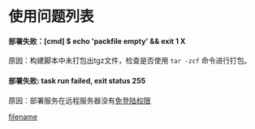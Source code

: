 # 使用问题列表

#### 部署失败：[cmd] $ echo 'packfile empty' && exit 1 X

原因：构建脚本中未打包出tgz文件，检查是否使用 `tar -zcf` 命令进行打包。


#### 部署失败: task run failed, exit status 255
原因：部署服务在远程服务器没有[免登陆权限](server.md?id=秘钥配置) 

[filename](include/footer.md ':include')